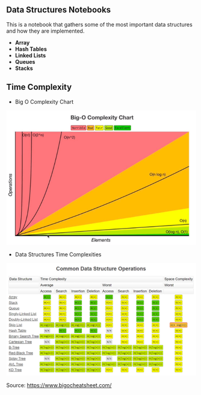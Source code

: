 ## Data Structures Notebooks

This is a notebook that gathers some of the most important data structures and how they are implemented.

* **Array**
* **Hash Tables**
* **Linked Lists**
* **Queues**
* **Stacks**

## Time Complexity

* Big O Complexity Chart

![Chart](./imgs/BIG-O-chart.png)

* Data Structures Time Complexities

![Chart](./imgs/operations.png)

Source: https://www.bigocheatsheet.com/